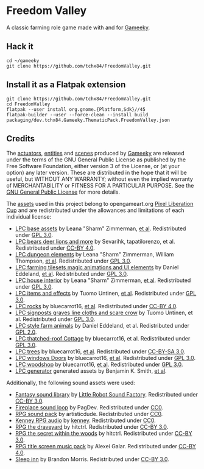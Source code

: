 # Freedom Valley

A classic farming role game made with and for [Gameeky](https://github.com/tchx84/gameeky).

## Hack it

```
cd ~/gameeky
git clone https://github.com/tchx84/FreedomValley.git
```

## Install it as a Flatpak extension

```
git clone https://github.com/tchx84/FreedomValley.git
cd FreedomValley
flatpak --user install org.gnome.{Platform,Sdk}//45
flatpak-builder --user --force-clean --install build packaging/dev.tchx84.Gameeky.ThematicPack.FreedomValley.json
```

## Credits

The [actuators](actuators), [entities](entities) and [scenes](scenes) produced by [Gameeky](https://github.com/tchx84/gameeky) are released under the terms of the GNU General Public License as published by the Free Software Foundation, either version 3 of the License, or (at your option) any later version. These are distributed in the hope that it will be useful, but WITHOUT ANY WARRANTY; without even the implied warranty of MERCHANTABILITY or FITNESS FOR A PARTICULAR PURPOSE. See the [GNU General Public License](COPYING) for more details.

The [assets](assets) used in this project belong to opengameart.org [Pixel Liberation Cup](https://lpc.opengameart.org/) and are redistributed under the allowances and limitations of each individual license:

* [LPC base assets](https://opengameart.org/content/liberated-pixel-cup-lpc-base-assets-sprites-map-tiles) by Leana "Sharm" Zimmerman, [et al](</assets/images/LPC Base Assets/CREDITS.TXT>). Redistributed under [GPL 3.0](https://www.gnu.org/licenses/gpl-3.0.html).
* [LPC bears deer lions and more](https://opengameart.org/content/lpc-bears-deer-lions-and-more) by Sevarihk, tapatilorenzo, et al. Redistributed under [CC-BY 4.0](https://creativecommons.org/licenses/by/4.0/).
* [LPC dungeon elements](https://opengameart.org/content/lpc-dungeon-elements) by Leana "Sharm" Zimmerman,  William Thompson, [et al](</assets/images/LPC Dungeon Elements/credit.txt>). Redistributed under [GPL 3.0](https://www.gnu.org/licenses/gpl-3.0.html).
* [LPC farming tilesets magic animations and UI elements](https://opengameart.org/content/lpc-farming-tilesets-magic-animations-and-ui-elements) by  Daniel Eddeland, [et al](<assets/images/LPC Farming tilesets magic animations and UI elements/readme.txt>). Redistributed under [GPL 3.0](https://www.gnu.org/licenses/gpl-3.0.html).
* [LPC house interior](https://opengameart.org/content/lpc-house-interior-and-decorations) by Leana "Sharm" Zimmerman, [et al](<assets/images/LPC house interior/credits.txt>). Redistributed under [GPL 3.0](https://www.gnu.org/licenses/gpl-3.0.html).
* [LPC items and effects](https://opengameart.org/content/lpc-items-and-game-effects) by Tuomo Untinen, [et al](<assets/images/LPC Items And Effects/credits.txt>). Redistributed under [GPL 3.0](https://www.gnu.org/licenses/gpl-3.0.html).
* [LPC rocks](https://opengameart.org/content/lpc-rocks) by bluecarrot16, [et al](<assets/images/LPC Rocks/CREDITS-rocks.txt>). Redistributed under [CC-BY 4.0](https://creativecommons.org/licenses/by/4.0/).
* [LPC signposts graves line cloths and scare crow](https://opengameart.org/content/lpc-signposts-graves-line-cloths-and-scare-crow) by Tuomo Untinen, et al. Redistributed under [GPL 3.0](https://www.gnu.org/licenses/gpl-3.0.html).
* [LPC style farm animals](https://opengameart.org/content/lpc-style-farm-animals) by Daniel Eddeland, et al. Redistributed under [GPL 2.0](https://www.gnu.org/licenses/old-licenses/gpl-2.0.html).
* [LPC thatched-roof Cottage](https://opengameart.org/content/lpc-thatched-roof-cottage) by bluecarrot16, et al. Redistributed under [GPL 3.0](https://www.gnu.org/licenses/gpl-3.0.html).
* [LPC trees](https://opengameart.org/content/lpc-trees) by bluecarrot16, [et al](<assets/images/LPC Trees/CREDITS-trees.txt>). Redistributed under [CC-BY-SA 3.0](https://creativecommons.org/licenses/by-sa/3.0/).
* [LPC windows Doors](https://opengameart.org/content/lpc-windows-doors) by bluecarrot16, [et al](<assets/images/LPC Windows Doors/CREDITS-windows-doors.txt>). Redistributed under [GPL 3.0](https://www.gnu.org/licenses/gpl-3.0.html).
* [LPC woodshop](https://opengameart.org/content/lpc-woodshop) by bluecarrot16, [et al](<assets/images/LPC woodshop/CREDITS-woodshop.txt>). Redistributed under [GPL 3.0](https://www.gnu.org/licenses/gpl-3.0.html).
* [LPC generator](https://sanderfrenken.github.io/Universal-LPC-Spritesheet-Character-Generator/) generated assets by Benjamin K. Smith, [et al](<assets/images/LPC generator/CREDITS.txt>).

Additionally, the following sound assets were used:

* [Fantasy sound library](https://opengameart.org/content/fantasy-sound-effects-library) by [Little Robot Sound Factory](www.littlerobotsoundfactory.com). Redistributed under [CC-BY 3.0](https://creativecommons.org/licenses/by/3.0/).
* [Fireplace sound loop](https://opengameart.org/content/fireplace-sound-loop) by PagDev. Redistributed under [CC0](https://creativecommons.org/publicdomain/zero/1.0/).
* [RPG sound pack](https://opengameart.org/content/rpg-sound-pack) by artisticdude. Redistributed under [CC0](https://creativecommons.org/publicdomain/zero/1.0/).
* [Kenney RPG audio](https://kenney.nl/assets/rpg-audio) by [kenney](https://kenney.nl/). Redistributed under [CC0](https://creativecommons.org/publicdomain/zero/1.0/).
* [RPG the draveyard](https://opengameart.org/content/rpg-the-graveyard) by hitctrl. Redistributed under [CC-BY 3.0](https://creativecommons.org/licenses/by/3.0/).
* [RPG the secret within the woods](https://opengameart.org/content/rpg-the-secret-within-the-woods) by hitctrl. Redistributed under [CC-BY 3.0](https://creativecommons.org/licenses/by/3.0/).
* [RPG title screen music pack](https://opengameart.org/content/rpg-title-screen-music-pack) by Alexei Galar. Redistributed under [CC-BY 4.0](https://creativecommons.org/licenses/by/4.0/).
* [Sleep inn](https://opengameart.org/content/sleep-inn) by Brandon Morris. Redistributed under [CC-BY 3.0](https://creativecommons.org/licenses/by/3.0/).
